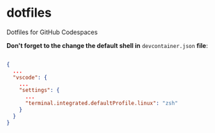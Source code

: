 # dotfiles
Dotfiles for GitHub Codespaces

**Don't forget to the change the default shell in** `devcontainer.json` **file**:
```json

{
  ...
  "vscode": {
    ...
    "settings": {
      ...
      "terminal.integrated.defaultProfile.linux": "zsh"
    }
  }
}
```
